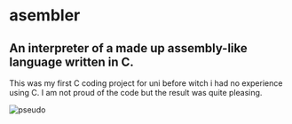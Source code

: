 # asembler
## An interpreter of a made up assembly-like language written in C.
This was my first C coding project for uni before witch i had no experience using C. I am not proud of the code but the result was quite pleasing.

![pseudo](https://user-images.githubusercontent.com/45801065/160483072-b238e4a1-a095-4194-9a0d-e47ec04a8fb7.gif)
